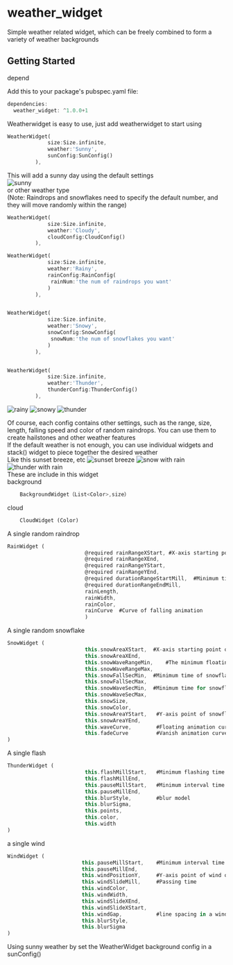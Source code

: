 # weather_widget

Simple weather related widget, which can be freely combined to form a variety of weather backgrounds

## Getting Started
depend

Add this to your package's pubspec.yaml file:

```dart
dependencies:
  weather_widget: ^1.0.0+1
```

Weatherwidget is easy to use, just add weatherwidget to start using  

```dart
WeatherWidget(
             size:Size.infinite,
             weather:'Sunny',
             sunConfig:SunConfig()
         ),   
```
This will add a sunny day using the default settings  
![sunny](https://github.com/carendule/WeatherWidget/blob/master/image/1.gif)  
or other weather type  
(Note: Raindrops and snowflakes need to specify the default number, and they will move randomly within the range)  
```dart
WeatherWidget(
             size:Size.infinite,
             weather:'Cloudy',
             cloudConfig:CloudConfig()
         ),

WeatherWidget(
             size:Size.infinite,
             weather:'Rainy',
             rainConfig:RainConfig(
              rainNum:'the num of raindrops you want' 
             )
         ),


WeatherWidget(
             size:Size.infinite,
             weather:'Snowy',
             snowConfig:SnowConfig(
              snowNum:'the num of snowflakes you want' 
             )
         ),


WeatherWidget(
             size:Size.infinite,
             weather:'Thunder',
             thunderConfig:ThunderConfig()
         ),
```
![rainy](https://github.com/carendule/WeatherWidget/blob/master/image/2.gif)
![snowy](https://github.com/carendule/WeatherWidget/blob/master/image/3.gif)
![thunder](https://github.com/carendule/WeatherWidget/blob/master/image/4.gif)  

Of course, each config contains other settings, such as the range, size, length, falling speed and color of random raindrops. You can use them to create hailstones and other weather features  
If the default weather is not enough, you can use individual widgets and stack() widget to piece together the desired weather  
Like this sunset breeze, etc 
![sunset breeze](https://github.com/carendule/WeatherWidget/blob/master/image/6.gif)
![snow with rain](https://github.com/carendule/WeatherWidget/blob/master/image/5.gif)
![thunder with rain](https://github.com/carendule/WeatherWidget/blob/master/image/7.gif)  
These are include in this widget  
background
```dart
    BackgroundWidget（List<Color>,size）
```  
cloud  
```dart
    CloudWidget (Color)
```
A single random raindrop 
```dart
RainWidget (
                         @required rainRangeXStart, #X-axis starting point of raindrop random occurrence
                         @required rainRangeXEnd,  
                         @required rainRangeYStart,
                         @required rainRangeYEnd,
                         @required durationRangeStartMill,  #Minimum time to fall
                         @required durationRangeEndMill,    
                         rainLength,
                         rainWidth,
                         rainColor,
                         rainCurve  #Curve of falling animation
                         )
```
A single random snowflake
```dart
SnowWidget (
                         this.snowAreaXStart,  #X-axis starting point of snowflake random occurrence
                         this.snowAreaXEnd,    
                         this.snowWaveRangeMin,    #The minimum floating distance of snowflakes
                         this.snowWaveRangeMax,    
                         this.snowFallSecMin,  #Minimum time of snowflake falling
                         this.snowFallSecMax,  
                         this.snowWaveSecMin,  #Minimum time for snowflake to float
                         this.snowWaveSecMax,
                         this.snowSize,
                         this.snowColor,
                         this.snowAreaYStart,   #Y-axis point of snowflake occurrence
                         this.snowAreaYEnd,    
                         this.waveCurve,        #Floating animation curve
                         this.fadeCurve         #Vanish animation curve
)
```
A single flash 
```dart
ThunderWidget (
                         this.flashMillStart,   #Minimum flashing time
                         this.flashMillEnd,     
                         this.pauseMillStart,   #Minimum interval time
                         this.pauseMillEnd,     
                         this.blurStyle,        #blur model
                         this.blurSigma,        
                         this.points,
                         this.color,
                         this.width
)
```
a single wind
```dart
WindWidget (
                        this.pauseMillStart,    #Minimum interval time
                        this.pauseMillEnd,     
                        this.windPositionY,     #Y-axis point of wind occurrence
                        this.windSlideMill,     #Passing time
                        this.windColor,
                        this.windWidth,
                        this.windSlideXEnd,     
                        this.windSlideXStart,   
                        this.windGap,           #line spacing in a wind
                        this.blurStyle,
                        this.blurSigma
)
```

Using sunny weather by set the WeatherWidget background config in a sunConfig()